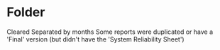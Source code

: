 # Folder

Cleared
Separated by months
Some reports were duplicated or have a 'Final' version (but didn't have the 'System Reliability Sheet')